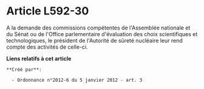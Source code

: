 # Article L592-30

A la demande des commissions compétentes de l'Assemblée nationale et du Sénat ou de l'Office parlementaire d'évaluation des
choix scientifiques et technologiques, le président de l'Autorité de sûreté nucléaire leur rend compte des activités de
celle-ci.

**Liens relatifs à cet article**

	**Créé par**:

	  - Ordonnance n°2012-6 du 5 janvier 2012 - art. 3
